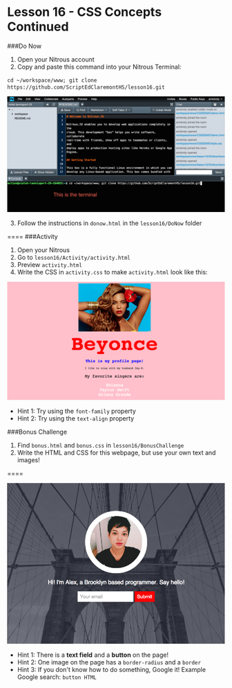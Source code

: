 Lesson 16 - CSS Concepts Continued
========

###Do Now

1. Open your Nitrous account
2. Copy and paste this command into your Nitrous Terminal:

  ```
  cd ~/workspace/www; git clone https://github.com/ScriptEdClaremontHS/lesson16.git
  ```

  ![Nitrous terminal](images/nitrous-small.png)

3. Follow the instructions in `donow.html` in the `lesson16/DoNow` folder

====
###Activity

1. Open your Nitrous
2. Go to `lesson16/Activity/activity.html`
3. Preview `activity.html`
4. Write the CSS in `activity.css` to make `activity.html` look like this:

  ![Activity](images/lesson16activity.png)

* Hint 1: Try using the `font-family` property
* Hint 2: Try using the `text-align` property

###Bonus Challenge

1. Find `bonus.html` and `bonus.css` in `lesson16/BonusChallenge`
2. Write the HTML and CSS for this webpage, but use your own text and images!

====

 ![Bonus Challenge](images/lesson16bonus.png)

* Hint 1: There is a **text field** and a **button** on the page!
* Hint 2: One image on the page has a `border-radius` and a `border`
* Hint 3: If you don't know how to do something, Google it! Example Google search: `button HTML`
